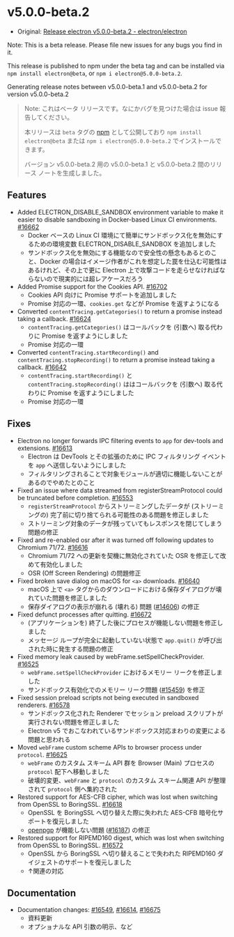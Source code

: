 # v5.0.0-beta.2

* Original: [Release electron v5.0.0-beta.2 - electron/electron](https://github.com/electron/electron/releases/tag/v5.0.0-beta.2)

Note: This is a beta release. Please file new issues for any bugs you find in it.

This release is published to npm under the beta tag and can be installed via `npm install electron@beta`, or `npm i electron@5.0.0-beta.2`.

Generating release notes between v5.0.0-beta.1 and v5.0.0-beta.2 for version v5.0.0-beta.2

> Note: これはベータ リリースです。なにかバグを見つけた場合は issue 報告してください。
>
> 本リリースは `beta` タグの [npm](https://www.npmjs.com/package/electron) として公開しており `npm install electron@beta` または `npm i electron@5.0.0-beta.2` でインストールできます。
>
> バージョン v5.0.0-beta.2 用の v5.0.0-beta.1 と v5.0.0-beta.2 間のリリース ノートを生成しました。

## Features

* Added ELECTRON_DISABLE_SANDBOX environment variable to make it easier to disable sandboxing in Docker-based Linux CI environments. [#16662](https://github.com/electron/electron/pull/16662)
  * Docker ベースの Linux CI 環境にて簡単にサンドボックス化を無効にするための環境変数 ELECTRON_DISABLE_SANDBOX を追加しました
  * サンドボックス化を無効にする機能なので安全性の懸念もあるとのこと、Docker の場合はイメージ作者がこれを想定した罠を仕込む可能性はあるけれど、その上で更に Electron 上で攻撃コードを走らせなければならないので現実的には超レアケースだろう
* Added Promise support for the Cookies API. [#16702](https://github.com/electron/electron/pull/16702)
  * Cookies API 向けに Promise サポートを追加しました
  * Promise 対応の一環、`cookies.get` などが Promise を返すようになる
* Converted `contentTracing.getCategories()` to return a promise instead taking a callback. [#16624](https://github.com/electron/electron/pull/16624)
  * `contentTracing.getCategories()` はコールバックを (引数へ) 取る代わりに Promise を返すようにしました
  * Promise 対応の一環
* Converted `contentTracing.startRecording()` and `contentTracing.stopRecording()` to return a promise instead taking a callback. [#16642](https://github.com/electron/electron/pull/16642)
  * `contentTracing.startRecording()` と `contentTracing.stopRecording()` ははコールバックを (引数へ) 取る代わりに Promise を返すようにしました
  * Promise 対応の一環

## Fixes

* Electron no longer forwards IPC filtering events to `app` for dev-tools and extensions. [#16613](https://github.com/electron/electron/pull/16613)
  * Electron は DevTools とその拡張のために IPC フィルタリング イベントを `app` へ送信しないようにしました
  * フィルタリングされることで対象モジュールが適切に機能しないことがあるのでやめたとのこと
* Fixed an issue where data streamed from registerStreamProtocol could be truncated before completion. [#16553](https://github.com/electron/electron/pull/16553)
  * `registerStreamProtocol` からストリーミングしたデータが (ストリーミングの) 完了前に切り捨てられる可能性のある問題を修正しました
  * ストリーミング対象のデータが残っていてもレスポンスを閉じてしまう問題の修正
* Fixed and re-enabled osr after it was turned off following updates to Chromium 71/72. [#16616](https://github.com/electron/electron/pull/16616)
  * Chromium 71/72 への更新を契機に無効化されていた OSR を修正して改めて有効化しました
  * OSR (Off Screen Rendering) の問題修正
* Fixed broken save dialog on macOS for `<a>` downloads. [#16640](https://github.com/electron/electron/pull/16640)
  * macOS 上で `<a>` タグからのダウンロードにおける保存ダイアログが壊れていた問題を修正しました
  * 保存ダイアログの表示が崩れる (壊れる) 問題 ([#14606](https://github.com/electron/electron/issues/14606)) の修正
* Fixed defunct processes after quitting. [#16672](https://github.com/electron/electron/pull/16672)
  * (アプリケーションを) 終了した後にプロセスが機能しない問題を修正しました
  * メッセージ ループが完全に起動していない状態で `app.quit()` が呼び出された時に発生する問題の修正
* Fixed memory leak caused by webFrame.setSpellCheckProvider. [#16525](https://github.com/electron/electron/pull/16525)
  * `webFrame.setSpellCheckProvider` におけるメモリー リークを修正しました
  * サンドボックス有効化でのメモリー リーク問題 ([#15459](https://github.com/electron/electron/issues/15459)) を修正
* Fixed session preload scripts not being executed in sandboxed renderers. [#16578](https://github.com/electron/electron/pull/16578)
  * サンドボックス化された Renderer でセッション preload スクリプトが実行されない問題を修正しました
  * Electron v5 でおこなわれているサンドボックス対応まわりの変更による問題と思われる
* Moved `webFrame` custom scheme APIs to browser process under `protocol`. [#16625](https://github.com/electron/electron/pull/16625)
  * `webFrame` のカスタム スキーム API 群を Browser (Main) プロセスの `protocol` 配下へ移動しました
  * 破壊的変更、`webFrame` と `protocol` のカスタム スキーム関連 API が整理されて `protocol` 側へ集約された
* Restored support for AES-CFB cipher, which was lost when switching from OpenSSL to BoringSSL. [#16618](https://github.com/electron/electron/pull/16618)
  * OpenSSL を BoringSSL へ切り替えた際に失われた AES-CFB 暗号化サポートを復元しました
  * [openpgp](https://www.npmjs.com/package/openpgp) が機能しない問題 ([#16187](https://github.com/electron/electron/issues/16187)) の修正
* Restored support for RIPEMD160 digest, which was lost when switching from OpenSSL to BoringSSL. [#16572](https://github.com/electron/electron/pull/16572)
  * OpenSSL から BoringSSL へ切り替えることで失われた RIPEMD160 ダイジェストのサポートを復元しました
  * ↑関連の対応

## Documentation

* Documentation changes: [#16549](https://github.com/electron/electron/pull/16549), [#16614](https://github.com/electron/electron/pull/16614), [#16675](https://github.com/electron/electron/pull/16675)
  * 資料更新
  * オプショナルな API 引数の明示、など
